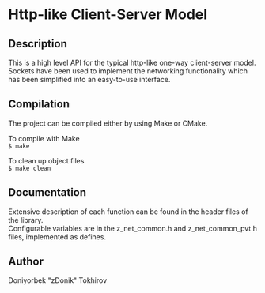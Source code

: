 # Http-like Client-Server Model

## Description
This is a high level API for the typical http-like one-way client-server model. Sockets have been used to implement the networking functionality which has been simplified
into an easy-to-use interface.

## Compilation
The project can be compiled either by using Make or CMake.   
  
To compile with Make  
```$ make```  
  
To clean up object files  
```$ make clean```

## Documentation
Extensive description of each function can be found in the header files of the library.   
Configurable variables are in the z_net_common.h and z_net_common_pvt.h files, implemented as defines.

## Author
Doniyorbek "zDonik" Tokhirov
